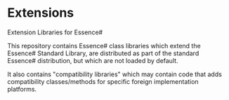 Extensions
==========

Extension Libraries for Essence#

This repository contains Essence# class libraries which extend the Essence# Standard Library, are distributed as part of the standard Essence# distribution, but which are not loaded by default.

It also contains "compatibility libraries" which may contain code that adds compatibility classes/methods for specific foreign implementation platforms.
